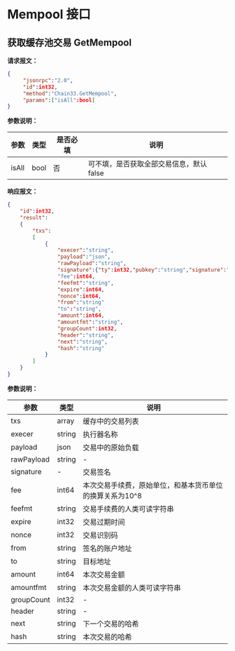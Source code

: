 # Mempool 接口

## 获取缓存池交易 GetMempool
**请求报文<!--[types/ReqGetMempool]-->：**
```json
{
     "jsonrpc":"2.0",
     "id":int32,
     "method":"Chain33.GetMempool",
     "params":["isAll":bool]
}
```
**参数说明：**

|参数|类型|是否必填|说明|
|----|----|----|----|
|isAll|bool|否|可不填，是否获取全部交易信息，默认 false|

**响应报文：**
```json
{
    "id":int32,
    "result":
    {
        "txs":
        [
            {
                "execer":"string",
                "payload":"json",
				"rawPayload":"string",
                "signature":{"ty":int32,"pubkey":"string","signature":"string"}
                "fee":int64,
                "feefmt":"string",
                "expire":int64,
                "nonce":int64,
				"from":"string"
                "to":"string",
                "amount":int64,
                "amountfmt":"string",
				"groupCount":int32,
                "header":"string",
                "next":"string",
                "hash":"string"
            }
        ]
    }
}
```
**参数说明：**

|参数|类型|说明|
|----|----|----|
|txs|array|缓存中的交易列表|
|execer|string|执行器名称|
|payload|json|交易中的原始负载|
|rawPayload|string|-|
|signature|-|交易签名|
|fee|int64|本次交易手续费，原始单位，和基本货币单位的换算关系为10^8|
|feefmt|string|交易手续费的人类可读字符串|
|expire|int32|交易过期时间|
|nonce|int32|交易识别码|
|from|string|签名的账户地址|
|to|string|目标地址|
|amount|int64|本次交易金额|
|amountfmt|string|本次交易金额的人类可读字符串|
|groupCount|int32|-|
|header|string|-|
|next|string|下一个交易的哈希|
|hash|string|本次交易的哈希|
